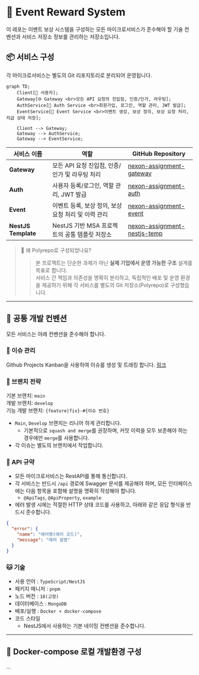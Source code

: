 # 🎯 Event Reward System
이 레포는 이벤트 보상 시스템을 구성하는 모든 마이크로서비스가 준수해야 할
기술 컨벤션과 서비스 저장소 정보를 관리하는 저장소입니다.


## 📦 서비스 구성
각 마이크로서비스는 별도의 Git 리포지토리로 분리되어 운영됩니다.
```mermaid
graph TD;
    Client[👤 사용자];
    Gateway[🌐 Gateway <br>모든 API 요청의 진입점, 인증/인가, 라우팅];
    AuthService[🔐 Auth Service <br>회원가입, 로그인, 역할 관리, JWT 발급];
    EventService[🎁 Event Service <br>이벤트 생성, 보상 정의, 보상 요청 처리, 지급 상태 저장];

    Client --> Gateway;
    Gateway --> AuthService;
    Gateway --> EventService;
```
| 서비스 이름 | 역할 | GitHub Repository |
|-------------|------|-------------------|
| **Gateway** | 모든 API 요청 진입점, 인증/인가 및 라우팅 처리 | [nexon-assignment-gateway]() |
| **Auth**    | 사용자 등록/로그인, 역할 관리, JWT 발급 | [nexon-assignment-auth]() |
| **Event**   | 이벤트 등록, 보상 정의, 보상 요청 처리 및 이력 관리 | [nexon-assignment-event]() |
| **NestJS Template** | NestJS 기반 MSA 프로젝트의 공통 템플릿 저장소 | [nexon-assignment-nestjs-temp](https://github.com/argon1025/nexon-assignment-nestjs-temp) 

> 🧠 왜 Polyrepo로 구성되었나요?
>> 본 프로젝트는 단순한 과제가 아닌 **실제 기업에서 운영 가능한 구조** 설계를 목표로 합니다.  
>> 서비스 간 책임과 의존성을 명확히 분리하고, 독립적인 배포 및 운영 환경을 제공하기 위해
각 서비스를 별도의 Git 저장소(Polyrepo)로 구성했습니다.   



---
## 🧾 공통 개발 컨벤션
모든 서비스는 아래 컨벤션을 준수해야 합니다.

### 👀 이슈 관리
Github Projects Kanban을 사용하여 이슈를 생성 및 트래킹 합니다. [링크](https://github.com/users/argon1025/projects/8)

### 📁 브랜치 전략
기본 브랜치: `main`  
개발 브랜치: `develop`  
기능 개발 브랜치: `{feature|fix}-#{이슈 번호}`  

- `Main`, `Develop` 브랜치는 리니어 하게 관리합니다.
  - 기본적으로 `squash and merge`를 권장하며, 커밋 이력을 모두 보존해야 하는 경우에만 `merge`를 사용합니다.
- 각 이슈는 별도의 브랜치에서 작업합니다.

### 📘 API 규약
- 모든 마이크로서비스는 RestAPI를 통해 통신합니다.
- 각 서비스는 반드시 `/api` 경로에 Swagger 문서를 제공해야 하며, 모든 인터페이스에는 다음 항목을 포함해 설명을 명확히 작성해야 합니다.
  - `@ApiTags`, `@ApiProperty`, `example`
- 에러 발생 시에는 적절한 HTTP 상태 코드를 사용하고, 아래와 같은 응답 형식을 반드시 준수합니다.
```json
{
  "error": {
    "name": "에러명(에러 코드)",
    "message": "에러 설명"
  }
}
```

### 🐱 기술
- 사용 언어 : `TypeScript/NestJS`
- 패키지 매니저 : `pnpm`
- 노드 버전 : `18(고정)`
- 데이터베이스 : `MongoDB`
- 배포/실행 : `Docker + docker-compose`
- 코드 스타일
  - NestJS에서 사용하는 기본 네이밍 컨벤션을 준수합니다.

---
## 🚀 Docker-compose 로컬 개발환경 구성
...
